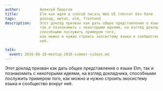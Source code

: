 ```yaml
---
author:         Алексей Пирогов
title:          Elm как идея и способ писать Web UI (почти) без боли
tags:           доклад, митап, elm, frontend
description:    Этот доклад призван как дать общее представление о языке Elm,
                так и познакомить с некоторыми идеями, на взгляд докладчика,
                способными послужить примером того,
                как можно и нужно строить экосистему языка и сообщество вокруг
                неё.

talk:
  event: 2016-08-18-meetup-2016-summer-videos.md
---
```


Этот доклад призван как дать общее представление о языке Elm,
так и познакомить с некоторыми идеями, на взгляд докладчика,
способными послужить примером того,
как можно и нужно строить экосистему языка и сообщество вокруг неё.
